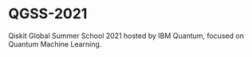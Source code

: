 # QGSS-2021
Qiskit Global Summer School 2021 hosted by IBM Quantum, focused on Quantum Machine Learning.
